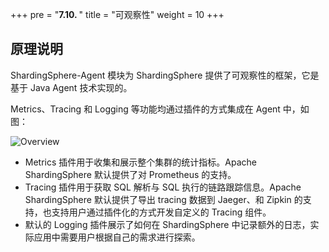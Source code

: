+++
pre = "<b>7.10. </b>"
title = "可观察性"
weight = 10
+++

## 原理说明

ShardingSphere-Agent 模块为 ShardingSphere 提供了可观察性的框架，它是基于 Java Agent 技术实现的。

Metrics、Tracing 和 Logging 等功能均通过插件的方式集成在 Agent 中，如图：

![Overview](https://shardingsphere.apache.org/document/current/img/apm/overview_v3.png)

- Metrics 插件用于收集和展示整个集群的统计指标。Apache ShardingSphere 默认提供了对 Prometheus 的支持。
- Tracing 插件用于获取 SQL 解析与 SQL 执行的链路跟踪信息。Apache ShardingSphere 默认提供了导出 tracing 数据到 Jaeger、和 Zipkin 的支持，也支持用户通过插件化的方式开发自定义的 Tracing 组件。
- 默认的 Logging 插件展示了如何在 ShardingSphere 中记录额外的日志，实际应用中需要用户根据自己的需求进行探索。
